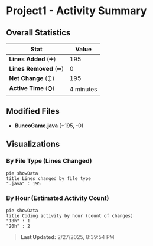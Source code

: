 # Project1 - Activity Summary 

## Overall Statistics

| Stat                   | Value                                                             |
| ---------------------- | ----------------------------------------------------------------- |
| **Lines Added** (➕)   | 195                                          |
| **Lines Removed** (➖) | 0                                        |
| **Net Change** (↕)    | 195                |
| **Active Time** (⌚)   | 4 minutes |


## Modified Files
- **BuncoGame.java** (+195, -0)

## Visualizations

### By File Type (Lines Changed)

```mermaid
pie showData
title Lines changed by file type
".java" : 195
```

### By Hour (Estimated Activity Count)

```mermaid
pie showData
title Coding activity by hour (count of changes)
"18h" : 1
"20h" : 2
```


> **Last Updated:** 2/27/2025, 8:39:54 PM